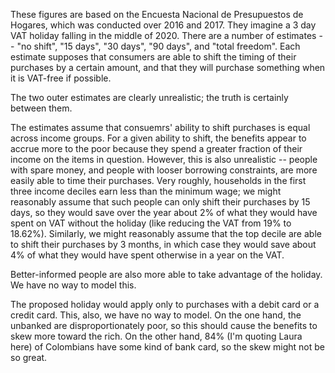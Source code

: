 These figures are based on the Encuesta Nacional de Presupuestos de Hogares, which was conducted over 2016 and 2017. They imagine a 3 day VAT holiday falling in the middle of 2020. There are a number of estimates -- "no shift", "15 days", "30 days", "90 days", and "total freedom". Each estimate supposes that consumers are able to shift the timing of their purchases by a certain amount, and that they will purchase something when it is VAT-free if possible.

The two outer estimates are clearly unrealistic; the truth is certainly between them.

The estimates assume that consuemrs' ability to shift purchases is equal across income groups. For a given ability to shift, the benefits appear to accrue more to the poor because they spend a greater fraction of their income on the items in question. However, this is also unrealistic -- people with spare money, and people with looser borrowing constraints, are more easily able to time their purchases. Very roughly, households in the first three income deciles earn less than the minimum wage; we might reasonably assume that such people can only shift their purchases by 15 days, so they would save over the year about 2% of what they would have spent on VAT without the holiday (like reducing the VAT from 19% to 18.62%). Similarly, we might reasonably assume that the top decile are able to shift their purchases by 3 months, in which case they would save about 4% of what they would have spent otherwise in a year on the VAT.

Better-informed people are also more able to take advantage of the holiday. We have no way to model this.

The proposed holiday would apply only to purchases with a debit card or a credit card. This, also, we have no way to model. On the one hand, the unbanked are disproportionately poor, so this should cause the benefits to skew more toward the rich. On the other hand, 84% (I'm quoting Laura here) of Colombians have some kind of bank card, so the skew might not be so great.
